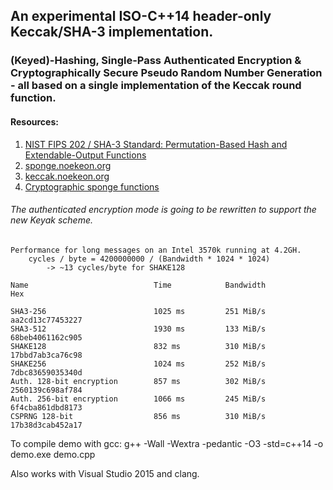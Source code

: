 ## An experimental ISO-C++14 header-only Keccak/SHA-3 implementation.

### (Keyed)-Hashing, Single-Pass Authenticated Encryption & Cryptographically Secure Pseudo Random Number Generation - all based on a single implementation of the Keccak round function.

#### Resources: 
1. [NIST FIPS 202 / SHA-3 Standard: Permutation-Based Hash and Extendable-Output Functions](http://dx.doi.org/10.6028/NIST.FIPS.202)
2. [sponge.noekeon.org](http://sponge.noekeon.org)
4. [keccak.noekeon.org](http://keccak.noekeon.org)
3. [Cryptographic sponge functions](http://sponge.noekeon.org/CSF-0.1.pdf)

###### The authenticated encryption mode is going to be rewritten to support the new Keyak scheme.

```
Performance for long messages on an Intel 3570k running at 4.2GH.
    cycles / byte = 4200000000 / (Bandwidth * 1024 * 1024)
        -> ~13 cycles/byte for SHAKE128

Name                            Time            Bandwidth               Hex

SHA3-256                        1025 ms         251 MiB/s               aa2cd13c77453227
SHA3-512                        1930 ms         133 MiB/s               68beb4061162c905
SHAKE128                        832 ms          310 MiB/s               17bbd7ab3ca76c98
SHAKE256                        1024 ms         252 MiB/s               7dbc83659035340d
Auth. 128-bit encryption        857 ms          302 MiB/s               2560139c698af784
Auth. 256-bit encryption        1066 ms         245 MiB/s               6f4cba861dbd8173
CSPRNG 128-bit                  856 ms          310 MiB/s               17b38d3cab452a17
```

To compile demo with gcc: g++ -Wall -Wextra -pedantic -O3 -std=c++14 -o demo.exe demo.cpp

Also works with Visual Studio 2015 and clang.